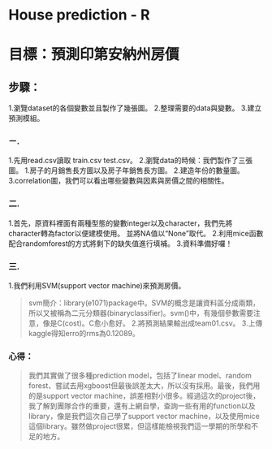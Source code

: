 # House prediction - R

目標：預測印第安納州房價
=============

## 步驟： ##
  1.瀏覽dataset的各個變數並且製作了幾張圖。
  2.整理需要的data與變數。
  3.建立預測模組。

### ㄧ. ###
  1.先用read.csv讀取 train.csv test.csv。
  2.瀏覽data的時候：我們製作了三張圖。
    1.房子的月銷售長方圖以及房子年銷售長方圖。
    2.建造年份的數量圖。
    3.correlation圖，我們可以看出哪些變數與因素與房價之間的相關性。
### 二. ###
  1.首先，原資料裡面有兩種型態的變數integer以及character，我們先將character轉為factor以便建模使用。
    並將NA值以“None”取代。
  2.利用mice函數配合randomforest的方式將剩下的缺失值進行填補。
  3.資料準備好囉！
### 三. ###
   1.我們利用SVM(support vector machine)來預測房價。
   >svm簡介：library(e1071)package中。SVM的概念是讓資料區分成兩類，所以又被稱為二元分類器(binaryclassifier)。svm()中，有幾個參數需要注意，像是C(cost)。C愈小愈好。
   2.將預測結果輸出成team01.csv。
   3.上傳kaggle得知erro的rms為0.12089。

### 心得： ###
> 我們其實做了很多種prediction model，包括了linear model、random forest、嘗試去用xgboost但最後誤差太大，所以沒有採用。最後，我們用的是support vector machine，誤差相對小很多。經過這次的project後，我了解到團隊合作的重要，還有上網自學，查詢一些有用的function以及library，像是我們這次自己學了support vector machine，以及使用mice這個library。雖然做project很累，但這樣能檢視我們這一學期的所學和不足的地方。
